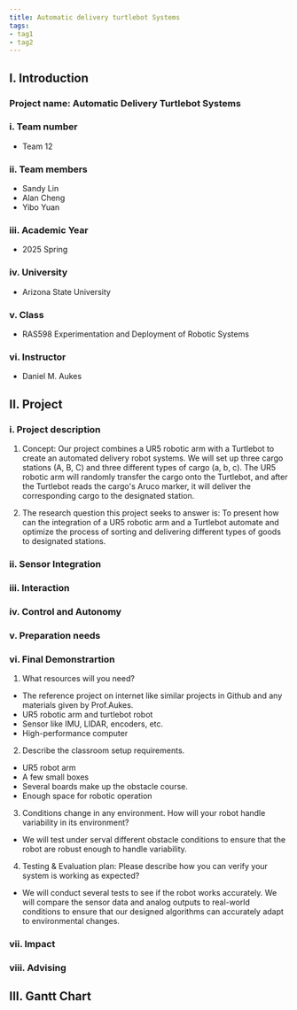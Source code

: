 ```yaml
---
title: Automatic delivery turtlebot Systems
tags:
- tag1
- tag2
---
```

## I. Introduction
### Project name: Automatic Delivery Turtlebot Systems
### i. Team number
* Team 12
### ii. Team members 
* Sandy Lin
* Alan Cheng
* Yibo Yuan
### iii. Academic Year
* 2025 Spring
### iv. University
* Arizona State University
### v. Class
* RAS598 Experimentation and Deployment of Robotic Systems
### vi. Instructor
* Daniel M. Aukes


## II. Project
### i. Project description
1. Concept:
Our project combines a UR5 robotic arm with a Turtlebot to create an automated delivery robot systems. We will set up three cargo stations (A, B, C) and three different types of cargo (a, b, c). The UR5 robotic arm will randomly transfer the cargo onto the Turtlebot, and after the Turtlebot reads the cargo's Aruco marker, it will deliver the corresponding cargo to the designated station.

2. The research question this project seeks to answer is: 
To present how can the integration of a UR5 robotic arm and a Turtlebot automate and optimize the process of sorting and delivering different types of goods to designated stations.

### ii. Sensor Integration

### iii. Interaction

### iv. Control and Autonomy

### v. Preparation needs

### vi. Final Demonstrartion
1. What resources will you need?
  * The reference project on internet like similar projects in Github and any materials given by Prof.Aukes.
  * UR5 robotic arm and turtlebot robot
  * Sensor like IMU, LIDAR, encoders, etc.
  * High-performance computer
  
2. Describe the classroom setup requirements. 
* UR5 robot arm
* A few small boxes
* Several boards make up the obstacle course. 
* Enough space for robotic operation

3. Conditions change in any environment. How will your robot handle variability in its environment?
* We will test under serval different obstacle conditions to ensure that the robot are robust enough to handle variability.

4. Testing & Evaluation plan: Please describe how you can verify your system is working as expected?
* We will conduct several tests to see if the robot works accurately. We will compare the sensor data and analog outputs to real-world conditions to ensure that our designed algorithms can accurately adapt to environmental changes.

### vii. Impact

### viii. Advising


## III. Gantt Chart
